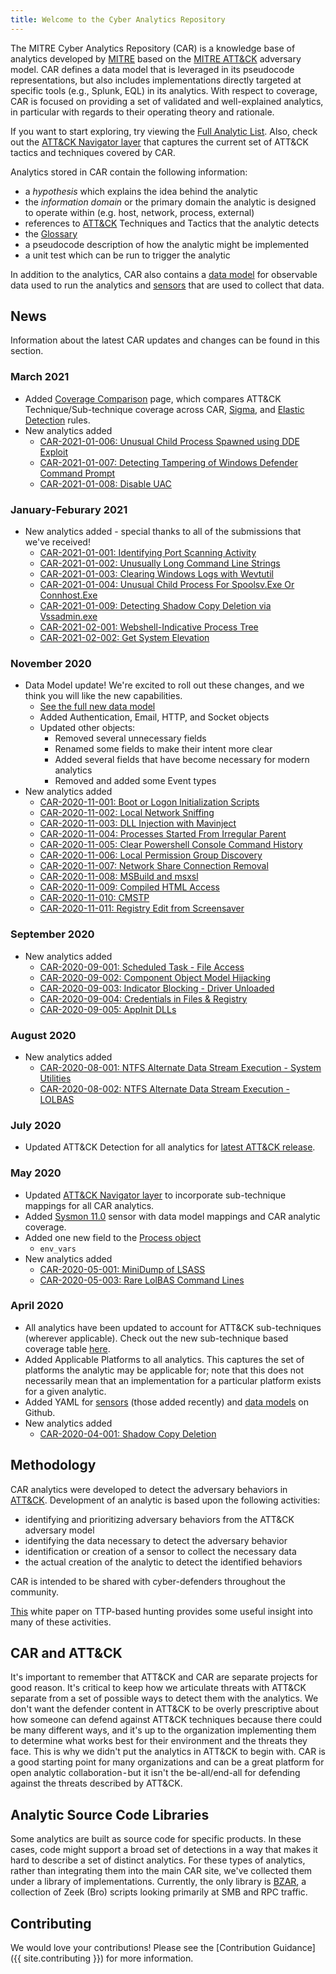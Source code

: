 ```yaml
---
title: Welcome to the Cyber Analytics Repository
---
```


The MITRE Cyber Analytics Repository (CAR) is a knowledge base of analytics developed by [MITRE](https://www.mitre.org) based on the [MITRE ATT&CK](https://attack.mitre.org/) adversary model. CAR defines a data model that is leveraged in its pseudocode representations, but also includes implementations directly targeted at specific tools (e.g., Splunk, EQL) in its analytics. With respect to coverage, CAR is focused on providing a set of validated and well-explained analytics, in particular with regards to their operating theory and rationale.

If you want to start exploring, try viewing the [Full Analytic List](analytics). Also, check out the [ATT&CK Navigator layer](https://mitre-attack.github.io/attack-navigator/beta/enterprise/#layerURL=https%3A%2F%2Fraw.githubusercontent.com%2Fmitre-attack%2Fcar%2Fmaster%2Fdocs%2Fcar_attack%2Fcar_attack.json) that captures the current set of ATT&CK tactics and techniques covered by CAR.

Analytics stored in CAR contain the following information:
* a *hypothesis* which explains the idea behind the analytic
* the *information domain* or the primary domain the analytic is designed to operate within (e.g. host, network, process, external)
* references to [ATT&CK](https://attack.mitre.org/) Techniques and Tactics that the analytic detects
* the [Glossary](Glossary)
* a pseudocode description of how the analytic might be implemented
* a unit test which can be run to trigger the analytic

In addition to the analytics, CAR also contains a [data model](data_model) for observable data used to run the analytics and [sensors](sensors) that are used to collect that data.

## News
Information about the latest CAR updates and changes can be found in this section.

### March 2021
* Added [Coverage Comparison](/coverage) page, which compares ATT&CK Technique/Sub-technique coverage across CAR, [Sigma](https://github.com/SigmaHQ/sigma), and [Elastic Detection](https://github.com/elastic/detection-rules) rules.
* New analytics added
  * [CAR-2021-01-006: Unusual Child Process Spawned using DDE Exploit](/analytics/CAR-2021-01-006)
  * [CAR-2021-01-007: Detecting Tampering of Windows Defender Command Prompt](/analytics/CAR-2021-01-007)
  * [CAR-2021-01-008: Disable UAC](/analytics/CAR-2021-01-008)
  
### January-Feburary 2021
* New analytics added - special thanks to all of the submissions that we've received!
  * [CAR-2021-01-001: Identifying Port Scanning Activity](/analytics/CAR-2021-01-001)
  * [CAR-2021-01-002: Unusually Long Command Line Strings](/analytics/CAR-2021-01-002)
  * [CAR-2021-01-003: Clearing Windows Logs with Wevtutil](/analytics/CAR-2021-01-003)
  * [CAR-2021-01-004: Unusual Child Process For Spoolsv.Exe Or Connhost.Exe](/analytics/CAR-2021-01-004)
  * [CAR-2021-01-009: Detecting Shadow Copy Deletion via Vssadmin.exe](/analytics/CAR-2021-01-009)
  * [CAR-2021-02-001: Webshell-Indicative Process Tree](/analytics/CAR-2021-02-001)
  * [CAR-2021-02-002: Get System Elevation](/analytics/CAR-2021-02-002)

### November 2020
* Data Model update! We're excited to roll out these changes, and we think you will like the new capabilities.
  * [See the full new data model](data_model)
  * Added Authentication, Email, HTTP, and Socket objects
  * Updated other objects: 
    * Removed several unnecessary fields
    * Renamed some fields to make their intent more clear
    * Added several fields that have become necessary for modern analytics
    * Removed and added some Event types
* New analytics added
  * [CAR-2020-11-001: Boot or Logon Initialization Scripts](/analytics/CAR-2020-11-001)
  * [CAR-2020-11-002: Local Network Sniffing](/analytics/CAR-2020-11-002)
  * [CAR-2020-11-003: DLL Injection with Mavinject](/analytics/CAR-2020-11-003)
  * [CAR-2020-11-004: Processes Started From Irregular Parent](/analytics/CAR-2020-11-004)
  * [CAR-2020-11-005: Clear Powershell Console Command History](/analytics/CAR-2020-11-005)
  * [CAR-2020-11-006: Local Permission Group Discovery](/analytics/CAR-2020-11-006)
  * [CAR-2020-11-007: Network Share Connection Removal](/analytics/CAR-2020-11-007)
  * [CAR-2020-11-008: MSBuild and msxsl](/analytics/CAR-2020-11-008)
  * [CAR-2020-11-009: Compiled HTML Access](/analytics/CAR-2020-11-009)
  * [CAR-2020-11-010: CMSTP](/analytics/CAR-2020-11-010)
  * [CAR-2020-11-011: Registry Edit from Screensaver](/analytics/CAR-2020-11-011)
  
### September 2020
* New analytics added
  * [CAR-2020-09-001: Scheduled Task - File Access](/analytics/CAR-2020-09-001)
  * [CAR-2020-09-002: Component Object Model Hijacking](/analytics/CAR-2020-09-002)
  * [CAR-2020-09-003: Indicator Blocking - Driver Unloaded](/analytics/CAR-2020-09-003)
  * [CAR-2020-09-004: Credentials in Files & Registry](/analytics/CAR-2020-09-004)
  * [CAR-2020-09-005: AppInit DLLs](/analytics/CAR-2020-09-005)

### August 2020
* New analytics added
  * [CAR-2020-08-001: NTFS Alternate Data Stream Execution - System Utilities](/analytics/CAR-2020-08-001)
  * [CAR-2020-08-002: NTFS Alternate Data Stream Execution - LOLBAS](/analytics/CAR-2020-08-002)
  
### July 2020
* Updated ATT&CK Detection for all analytics for [latest ATT&CK release](https://attack.mitre.org/resources/updates/updates-july-2020/).

### May 2020
* Updated [ATT&CK Navigator layer](https://mitre-attack.github.io/attack-navigator/beta/enterprise/#layerURL=https%3A%2F%2Fraw.githubusercontent.com%2Fmitre-attack%2Fcar%2Fmaster%2Fdocs%2Fcar_attack%2Fcar_attack.json) to incorporate sub-technique mappings for all CAR analytics.
* Added [Sysmon 11.0](/sensors/sysmon_11.0) sensor with data model mappings and CAR analytic coverage.
* Added one new field to the [Process object](/data_model/process)
  * `env_vars`
* New analytics added
  * [CAR-2020-05-001: MiniDump of LSASS](/analytics/CAR-2020-05-001)
  * [CAR-2020-05-003: Rare LolBAS Command Lines](/analytics/CAR-2020-05-003)

### April 2020
* All analytics have been updated to account for ATT&CK sub-techniques (wherever applicable). Check out the new sub-technique based coverage table [here](/analytics/index.html#analytic-list-by-techniquesub-technique-coverage).
* Added Applicable Platforms to all analytics. This captures the set of platforms the analytic may be applicable for; note that this does not necessarily mean that an implementation for a particular platform exists for a given analytic.
* Added YAML for [sensors](https://github.com/mitre-attack/car/tree/master/sensors) (those added recently) and [data models](https://github.com/mitre-attack/car/tree/master/data_model) on Github.
* New analytics added
  * [CAR-2020-04-001: Shadow Copy Deletion](/analytics/CAR-2020-04-001)

## Methodology
CAR analytics were developed to detect the adversary behaviors in [ATT&CK](https://attack.mitre.org/). Development of an analytic is based upon the following activities: 
* identifying and prioritizing adversary behaviors from the ATT&CK adversary model 
* identifying the data necessary to detect the adversary behavior
* identification or creation of a sensor to collect the necessary data
* the actual creation of the analytic to detect the identified behaviors

CAR is intended to be shared with cyber-defenders throughout the community.

[This](https://www.mitre.org/publications/technical-papers/ttp-based-hunting) white paper on TTP-based hunting provides some useful insight into many of these activities.

## CAR and ATT&CK

It's important to remember that ATT&CK and CAR are separate projects for good reason. It's critical to keep how we articulate threats with ATT&CK separate from a set of possible ways to detect them with the analytics. We don't want the defender content in ATT&CK to be overly prescriptive about how someone can defend against ATT&CK techniques because there could be many different ways, and it's up to the organization implementing them to determine what works best for their environment and the threats they face. This is why we didn't put the analytics in ATT&CK to begin with. CAR is a good starting point for many organizations and can be a great platform for open analytic collaboration - but it isn't the be-all/end-all for defending against the threats described by ATT&CK.

## Analytic Source Code Libraries

Some analytics are built as source code for specific products. In these cases, code might support a broad set of detections in a way that makes it hard to describe a set of distinct analytics. For these types of analytics, rather than integrating them into the main CAR site, we've collected them under a library of implementations. Currently, the only library is [BZAR](https://github.com/mitre-attack/bzar), a collection of Zeek (Bro) scripts looking primarily at SMB and RPC traffic.

## Contributing

We would love your contributions! Please see the [Contribution Guidance]({{ site.contributing }}) for more information.
